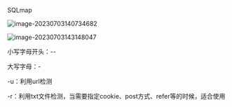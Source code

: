 SQLmap

![image-20230703140734682](https://cdn.unrun.top/zhangwei/zhangweiimage-20230703140734682.png)

![image-20230703143148047](E:\AppData\Roaming\Typora\typora-user-images\image-20230703143148047.png)

小写字母开头：--

大写字母：-

-u：利用url检测

-r：利用txt文件检测，当需要指定cookie、post方式、refer等的时候，适合使用